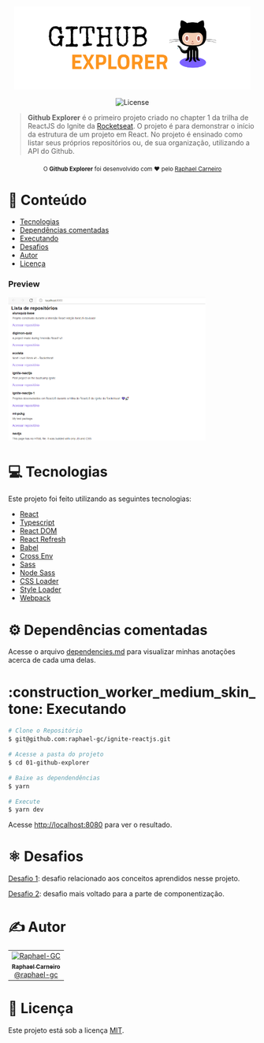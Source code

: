 <p align="center">
   <img src="https://raw.githubusercontent.com/raphael-gc/ignite-reactjs/main/01-github-explorer/assets/img/logo.svg" alt="Github Explorer" width="480"/>
</p>

<p align="center">
  <img alt="License" src="https://img.shields.io/badge/license-MIT-7B61FF">
</p>

> <b>Github Explorer</b> é o primeiro projeto criado no chapter 1 da trilha de ReactJS do Ignite da [Rocketseat](https://github.com/Rocketseat). O projeto é para demonstrar o início da estrutura de um projeto em React. No projeto é ensinado como listar seus próprios repositórios ou, de sua organização, utilizando a API do Github.

<div align="center">
  <sub>O <strong>Github Explorer</strong> foi desenvolvido com ❤︎ pelo
    <a href="https://github.com/raphael-gc">Raphael Carneiro</a>
  </sub>
</div>

# :pushpin: Conteúdo

- [Tecnologias](#computer-tecnologias)
- [Dependências comentadas](#gear-dependências-comentadas)
- [Executando](#construction_worker_medium_skin_tone-executando)
- [Desafios](#atom_symbol-desafios)
- [Autor](#computer-autor)
- [Licença](#closed_book-licença)

### Preview

<div>
   <img src="https://raw.githubusercontent.com/raphael-gc/ignite-reactjs/main/01-github-explorer/assets/img/preview.png" width="400px" />
</div>

# :computer: Tecnologias

Este projeto foi feito utilizando as seguintes tecnologias:

- [React](https://reactjs.org/)
- [Typescript](https://www.typescriptlang.org/)
- [React DOM](https://pt-br.reactjs.org/docs/react-dom.html)
- [React Refresh](https://www.npmjs.com/package/react-refresh)
- [Babel](https://babeljs.io/)
- [Cross Env](https://github.com/kentcdodds/cross-env#readme)
- [Sass](https://sass-lang.com/)
- [Node Sass](https://github.com/sass/node-sass)
- [CSS Loader](https://webpack.js.org/loaders/css-loader/)
- [Style Loader](https://webpack.js.org/loaders/style-loader/)
- [Webpack](https://webpack.js.org/)

# :gear: Dependências comentadas

Acesse o arquivo [dependencies.md](https://github.com/Raphael-GC/ignite-reactjs/blob/main/01-github-explorer/dependencies.md) para visualizar minhas anotações acerca de cada uma delas. 

# :construction_worker_medium_skin_tone: Executando

```bash
# Clone o Repositório
$ git@github.com:raphael-gc/ignite-reactjs.git
```

```bash
# Acesse a pasta do projeto
$ cd 01-github-explorer
```

```bash
# Baixe as dependendências
$ yarn
```

```bash
# Execute
$ yarn dev
```

Acesse <http://localhost:8080> para ver o resultado.

# :atom_symbol: Desafios

[Desafio 1](https://github.com/raphael-gc/ignite-reactjs-desafio-1): desafio relacionado aos conceitos aprendidos nesse projeto.

[Desafio 2](https://github.com/raphael-gc/ignite-reactjs-desafio-2): desafio mais voltado para a parte de componentização.

# :writing_hand: Autor

<table>
  <tr>
    <td align="center">
      <a href="http://github.com/raphael-gc/">
        <img src="https://avatars.githubusercontent.com/u/29106470?v=4" width="100px;" alt="Raphael-GC"/>
        <br />
        <sub>
          <b>Raphael Carneiro</b>
        </sub>
       </a>
       <br />
       <a href="https://www.linkedin.com/in/raphael-gc/" title="Linkedin">@raphael-gc</a>
       <br />
    </td>
  </tr>
</table>

# :memo: Licença

Este projeto está sob a licença [MIT](./LICENSE).
